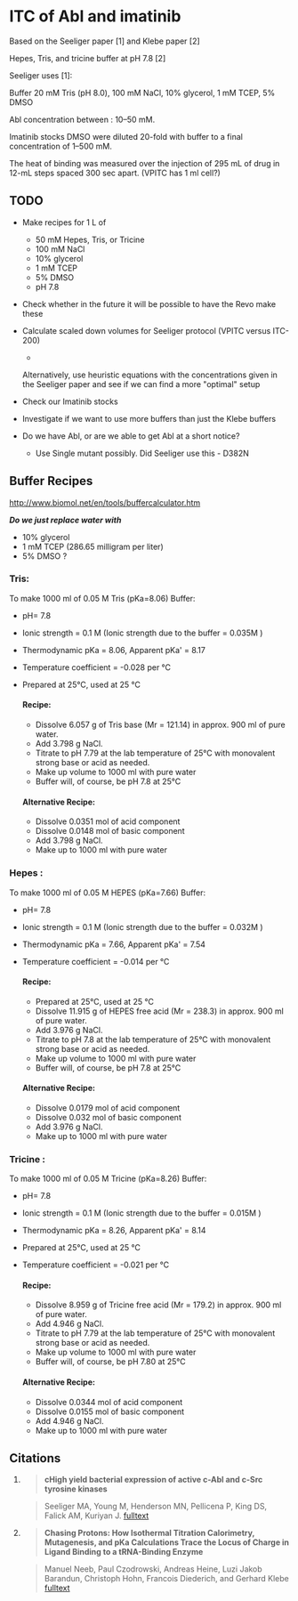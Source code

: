 # ITC of Abl and imatinib


Based on the Seeliger paper [1] and Klebe paper [2]

Hepes, Tris, and tricine buffer at pH 7.8 [2]

Seeliger uses [1]:

Buffer 20 mM Tris (pH 8.0),
100 mM NaCl,
10% glycerol, 1 mM TCEP,
5% DMSO

Abl concentration between : 10–50 mM.

Imatinib stocks DMSO were diluted 20-fold with buffer to a final concentration
of 1–500 mM.

The heat of binding was measured over the injection of 295 mL of drug in 12-mL steps
spaced 300 sec apart. (VPITC has 1 ml cell?)

## TODO

- Make recipes for 1 L of
    - 50 mM Hepes, Tris, or Tricine
    - 100 mM NaCl
    - 10% glycerol
    - 1 mM TCEP
    - 5% DMSO
    - pH 7.8




- Check whether in the future it will be possible to have the Revo make these

- Calculate scaled down volumes for Seeliger protocol (VPITC versus ITC-200)

    -
     Alternatively, use heuristic equations with the concentrations given in the Seeliger paper and see if we can find a more "optimal" setup

- Check our Imatinib stocks

- Investigate if we want to use more buffers than just the Klebe buffers

- Do we have Abl, or are we able to get Abl at a short notice?

    - Use Single mutant possibly. Did Seeliger use this - D382N


## Buffer Recipes
http://www.biomol.net/en/tools/buffercalculator.htm

***Do we just replace water with***  
- 10% glycerol
- 1 mM TCEP (286.65 milligram per liter)
- 5% DMSO
?

### Tris:
To make 1000 ml of 0.05 M Tris (pKa=8.06) Buffer:
- pH= 7.8
- Ionic strength = 0.1 M (Ionic strength due to the buffer = 0.035M )
- Thermodynamic pKa = 8.06, Apparent pKa' = 8.17
- Temperature coefficient = -0.028 per °C
- Prepared at 25°C, used at 25 °C  

  #### Recipe:
    - Dissolve 6.057 g of Tris base (Mr = 121.14) in approx. 900 ml of pure water.
    - Add 3.798 g NaCl.
    - Titrate to pH 7.79 at the lab temperature of 25°C with monovalent strong base or acid as needed.
    - Make up volume to 1000 ml with pure water
    - Buffer will, of course, be pH 7.8 at 25°C  

  #### Alternative Recipe:
    - Dissolve 0.0351 mol of acid component
    - Dissolve 0.0148 mol of basic component
    - Add 3.798 g NaCl.
    - Make up to 1000 ml with pure water


### Hepes :
To make 1000 ml of 0.05 M HEPES (pKa=7.66) Buffer:
- pH= 7.8
- Ionic strength = 0.1 M (Ionic strength due to the buffer = 0.032M )
- Thermodynamic pKa = 7.66, Apparent pKa' = 7.54
- Temperature coefficient = -0.014 per °C
  #### Recipe:
    - Prepared at 25°C, used at 25 °C
    - Dissolve 11.915 g of HEPES free acid (Mr = 238.3) in approx. 900 ml of pure water.
    - Add 3.976 g NaCl.
    - Titrate to pH 7.8 at the lab temperature of 25°C with monovalent strong base or acid as needed.
    - Make up volume to 1000 ml with pure water
    - Buffer will, of course, be pH 7.8 at 25°C

  #### Alternative Recipe:
    - Dissolve 0.0179 mol of acid component
    - Dissolve 0.032 mol of basic component
    - Add 3.976 g NaCl.
    - Make up to 1000 ml with pure water

### Tricine :

To make 1000 ml of 0.05 M Tricine (pKa=8.26) Buffer:
- pH= 7.8
- Ionic strength = 0.1 M (Ionic strength due to the buffer = 0.015M )
- Thermodynamic pKa = 8.26, Apparent pKa' = 8.14
- Prepared at 25°C, used at 25 °C
- Temperature coefficient = -0.021 per °C

  #### Recipe:
    - Dissolve 8.959 g of Tricine free acid (Mr = 179.2) in approx. 900 ml of pure water.
    - Add 4.946 g NaCl.
    - Titrate to pH 7.79 at the lab temperature of 25°C with monovalent strong base or acid as needed.
    - Make up volume to 1000 ml with pure water
    - Buffer will, of course, be pH 7.80 at 25°C

  #### Alternative Recipe:
    - Dissolve 0.0344 mol of acid component
    - Dissolve 0.0155 mol of basic component
    - Add 4.946 g NaCl.
    - Make up to 1000 ml with pure water


## Citations

1.  > **cHigh yield bacterial expression of active c-Abl and c-Src tyrosine kinases**

    >Seeliger MA, Young M, Henderson MN, Pellicena P, King DS, Falick AM, Kuriyan J.
    > [fulltext](http://www.ncbi.nlm.nih.gov/pmc/articles/PMC2253236/pdf/0143135.pdf)

2. > **Chasing Protons: How Isothermal Titration Calorimetry, Mutagenesis, and pKa Calculations Trace the Locus of Charge in  Ligand Binding to a tRNA-Binding Enzyme**

    > Manuel Neeb, Paul Czodrowski, Andreas Heine, Luzi Jakob Barandun, Christoph Hohn,
Francois Diederich, and Gerhard Klebe
    > [fulltext](http://pubs.acs.org/doi/pdf/10.1021/jm500401x)
